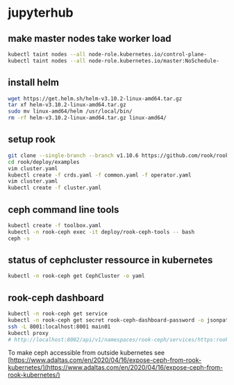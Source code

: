 # jupyterhub

## make master nodes take worker load

```bash
kubectl taint nodes --all node-role.kubernetes.io/control-plane-
kubectl taint nodes --all node-role.kubernetes.io/master:NoSchedule-
```

## install helm

```bash
wget https://get.helm.sh/helm-v3.10.2-linux-amd64.tar.gz
tar xf helm-v3.10.2-linux-amd64.tar.gz
sudo mv linux-amd64/helm /usr/local/bin/
rm -rf helm-v3.10.2-linux-amd64.tar.gz linux-amd64/
```

## setup rook

```bash
git clone --single-branch --branch v1.10.6 https://github.com/rook/rook.git
cd rook/deploy/examples
vim cluster.yaml 
kubectl create -f crds.yaml -f common.yaml -f operator.yaml
vim cluster.yaml 
kubectl create -f cluster.yaml
```

## ceph command line tools

```bash
kubectl create -f toolbox.yaml
kubectl -n rook-ceph exec -it deploy/rook-ceph-tools -- bash
ceph -s
```

## status of cephcluster ressource in kubernetes

```bash
kubectl -n rook-ceph get CephCluster -o yaml
```

## rook-ceph dashboard

```bash
kubectl -n rook-ceph get service
kubectl -n rook-ceph get secret rook-ceph-dashboard-password -o jsonpath="{['data']['password']}" | base64 --decode && echo
ssh -L 8001:localhost:8001 main01
kubectl proxy
# http://localhost:8002/api/v1/namespaces/rook-ceph/services/https:rook-ceph-mgr-dashboard:8443/proxy/#/login?returnUrl=%2Fdashboard
```

To make ceph accessible from outside kubernetes 
see [https://www.adaltas.com/en/2020/04/16/expose-ceph-from-rook-kubernetes/](https://www.adaltas.com/en/2020/04/16/expose-ceph-from-rook-kubernetes/)
